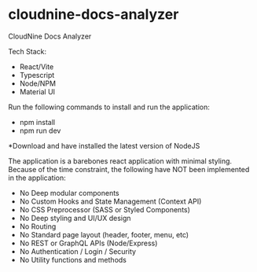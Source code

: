 # cloudnine-docs-analyzer
CloudNine Docs Analyzer

Tech Stack:
- React/Vite
- Typescript
- Node/NPM
- Material UI

Run the following commands to install and run the application:

- npm install
- npm run dev

*Download and have installed the latest version of NodeJS

The application is a barebones react application with minimal styling. Because of the time constraint, the following have NOT been implemented in the application:

- No Deep modular components
- No Custom Hooks and State Management (Context API)
- No CSS Preprocessor (SASS or Styled Components)
- No Deep styling and UI/UX design
- No Routing
- No Standard page layout (header, footer, menu, etc)
- No REST or GraphQL APIs (Node/Express)
- No Authentication / Login / Security
- No Utility functions and methods
